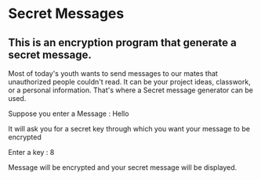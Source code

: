 # Secret Messages

## This is an encryption program that generate a secret message.

Most of today's youth wants to send messages to our mates that unauthorized people couldn't read. It can be your project ideas, classwork, or a personal information. That's where a Secret message generator can be used.


  Suppose you enter a Message : Hello
  
  It will ask you for a secret key through which you want your message to be encrypted
  
  Enter a key : 8
  
  Message will be encrypted and your secret message will be displayed. 
